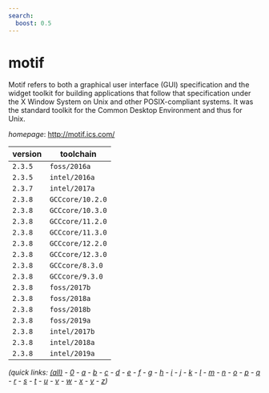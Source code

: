 ```yaml
---
search:
  boost: 0.5
---
```

# motif

Motif refers to both a graphical user interface (GUI) specification and the widget toolkit for  building applications that follow that specification under the X Window System on Unix and other POSIX-compliant  systems. It was the standard toolkit for the Common Desktop Environment and thus for Unix.

*homepage*: <http://motif.ics.com/>

version | toolchain
--------|----------
``2.3.5`` | ``foss/2016a``
``2.3.5`` | ``intel/2016a``
``2.3.7`` | ``intel/2017a``
``2.3.8`` | ``GCCcore/10.2.0``
``2.3.8`` | ``GCCcore/10.3.0``
``2.3.8`` | ``GCCcore/11.2.0``
``2.3.8`` | ``GCCcore/11.3.0``
``2.3.8`` | ``GCCcore/12.2.0``
``2.3.8`` | ``GCCcore/12.3.0``
``2.3.8`` | ``GCCcore/8.3.0``
``2.3.8`` | ``GCCcore/9.3.0``
``2.3.8`` | ``foss/2017b``
``2.3.8`` | ``foss/2018a``
``2.3.8`` | ``foss/2018b``
``2.3.8`` | ``foss/2019a``
``2.3.8`` | ``intel/2017b``
``2.3.8`` | ``intel/2018a``
``2.3.8`` | ``intel/2019a``


*(quick links: [(all)](../index.md) - [0](../0/index.md) - [a](../a/index.md) - [b](../b/index.md) - [c](../c/index.md) - [d](../d/index.md) - [e](../e/index.md) - [f](../f/index.md) - [g](../g/index.md) - [h](../h/index.md) - [i](../i/index.md) - [j](../j/index.md) - [k](../k/index.md) - [l](../l/index.md) - [m](../m/index.md) - [n](../n/index.md) - [o](../o/index.md) - [p](../p/index.md) - [q](../q/index.md) - [r](../r/index.md) - [s](../s/index.md) - [t](../t/index.md) - [u](../u/index.md) - [v](../v/index.md) - [w](../w/index.md) - [x](../x/index.md) - [y](../y/index.md) - [z](../z/index.md))*

